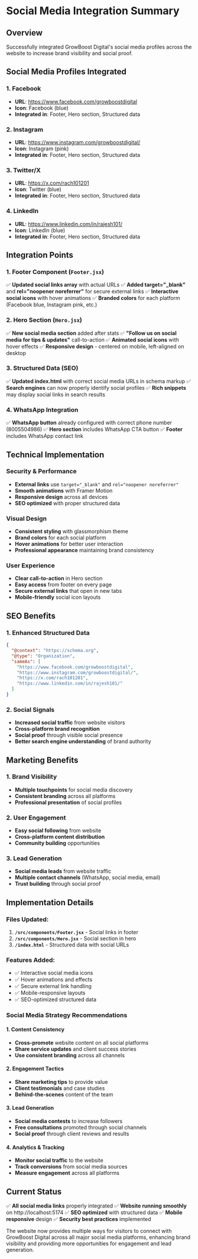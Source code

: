 # Social Media Integration Summary

## Overview
Successfully integrated GrowBoost Digital's social media profiles across the website to increase brand visibility and social proof.

## Social Media Profiles Integrated

### 1. Facebook
- **URL**: https://www.facebook.com/growboostdigital
- **Icon**: Facebook (blue)
- **Integrated in**: Footer, Hero section, Structured data

### 2. Instagram  
- **URL**: https://www.instagram.com/growboostdigital/
- **Icon**: Instagram (pink)
- **Integrated in**: Footer, Hero section, Structured data

### 3. Twitter/X
- **URL**: https://x.com/rach101201
- **Icon**: Twitter (blue)
- **Integrated in**: Footer, Hero section, Structured data

### 4. LinkedIn
- **URL**: https://www.linkedin.com/in/rajesh101/
- **Icon**: LinkedIn (blue)
- **Integrated in**: Footer, Hero section, Structured data

## Integration Points

### 1. Footer Component (`Footer.jsx`)
✅ **Updated social links array** with actual URLs
✅ **Added target="_blank"** and **rel="noopener noreferrer"** for secure external links
✅ **Interactive social icons** with hover animations
✅ **Branded colors** for each platform (Facebook blue, Instagram pink, etc.)

### 2. Hero Section (`Hero.jsx`)
✅ **New social media section** added after stats
✅ **"Follow us on social media for tips & updates"** call-to-action
✅ **Animated social icons** with hover effects
✅ **Responsive design** - centered on mobile, left-aligned on desktop

### 3. Structured Data (SEO)
✅ **Updated index.html** with correct social media URLs in schema markup
✅ **Search engines** can now properly identify social profiles
✅ **Rich snippets** may display social links in search results

### 4. WhatsApp Integration
✅ **WhatsApp button** already configured with correct phone number (8005504986)
✅ **Hero section** includes WhatsApp CTA button
✅ **Footer** includes WhatsApp contact link

## Technical Implementation

### Security & Performance
- **External links** use `target="_blank"` and `rel="noopener noreferrer"`
- **Smooth animations** with Framer Motion
- **Responsive design** across all devices
- **SEO optimized** with proper structured data

### Visual Design
- **Consistent styling** with glassmorphism theme
- **Brand colors** for each social platform
- **Hover animations** for better user interaction  
- **Professional appearance** maintaining brand consistency

### User Experience
- **Clear call-to-action** in Hero section
- **Easy access** from footer on every page
- **Secure external links** that open in new tabs
- **Mobile-friendly** social icon layouts

## SEO Benefits

### 1. Enhanced Structured Data
```json
{
  "@context": "https://schema.org",
  "@type": "Organization", 
  "sameAs": [
    "https://www.facebook.com/growboostdigital",
    "https://www.instagram.com/growboostdigital/", 
    "https://x.com/rach101201",
    "https://www.linkedin.com/in/rajesh101/"
  ]
}
```

### 2. Social Signals
- **Increased social traffic** from website visitors
- **Cross-platform brand recognition**
- **Social proof** through visible social presence
- **Better search engine understanding** of brand authority

## Marketing Benefits

### 1. Brand Visibility
- **Multiple touchpoints** for social media discovery
- **Consistent branding** across all platforms
- **Professional presentation** of social profiles

### 2. User Engagement
- **Easy social following** from website
- **Cross-platform content distribution**
- **Community building** opportunities

### 3. Lead Generation
- **Social media leads** from website traffic
- **Multiple contact channels** (WhatsApp, social media, email)
- **Trust building** through social proof

## Implementation Details

### Files Updated:
1. **`/src/components/Footer.jsx`** - Social links in footer
2. **`/src/components/Hero.jsx`** - Social section in hero
3. **`/index.html`** - Structured data with social URLs

### Features Added:
- ✅ Interactive social media icons
- ✅ Hover animations and effects
- ✅ Secure external link handling
- ✅ Mobile-responsive layouts
- ✅ SEO-optimized structured data

### Social Media Strategy Recommendations

#### 1. Content Consistency
- **Cross-promote** website content on all social platforms
- **Share service updates** and client success stories
- **Use consistent branding** across all channels

#### 2. Engagement Tactics
- **Share marketing tips** to provide value
- **Client testimonials** and case studies
- **Behind-the-scenes** content of the team

#### 3. Lead Generation
- **Social media contests** to increase followers
- **Free consultations** promoted through social channels
- **Social proof** through client reviews and results

#### 4. Analytics & Tracking
- **Monitor social traffic** to the website
- **Track conversions** from social media sources
- **Measure engagement** across all platforms

## Current Status
✅ **All social media links** properly integrated
✅ **Website running smoothly** on http://localhost:5174
✅ **SEO optimized** with structured data
✅ **Mobile responsive** design
✅ **Security best practices** implemented

The website now provides multiple ways for visitors to connect with GrowBoost Digital across all major social media platforms, enhancing brand visibility and providing more opportunities for engagement and lead generation.